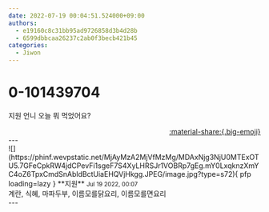 ```yaml
---
date: 2022-07-19 00:04:51.524000+09:00
authors:
  - e19160c8c31bb95ad9726858d3b4d28b
  - 6599dbbcaa26237c2ab0f3becb421b45
categories:
  - Jiwon
---
```


# 0-101439704

<div class="post-container" markdown="1">
<div class="content-container md-sidebar__scrollwrap" markdown="1">

지원 언니 오늘 뭐 먹었어요?

</div>
</div>

<div style="text-align: right;" markdown="1">
<a href="https://weverse.io/fromis9/fanpost/0-101439704" style="text-align: right;">:material-share:{.big-emoji}</a>
</div>
---

<div class="comments-container md-sidebar__scrollwrap" markdown="1">
<div class="comment" markdown="1">
<div class='id-container' markdown="1">
![](https://phinf.wevpstatic.net/MjAyMzA2MjVfMzMg/MDAxNjg3NjU0MTExOTU5.7GFeCpkRW4jdCPevFi1sgeF7S4XyLHRSJr1VOBRp7gEg.mY0LxqknzXmYC4oZ6TpxCmdSnAbldBctUiaEHQVjHkgg.JPEG/image.jpg?type=s72){ pfp loading=lazy }
**<span class="artist">지원</span>** <small>Jul 19 2022, 00:07</small><br>
</div>
<div class='comment-body' markdown="1">
계란, 식혜, 마파두부, 이름모를닭요리, 이름모를면요리
</div>
</div>
</div>
---
